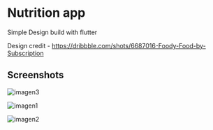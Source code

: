 # Nutrition app

Simple Design build with flutter

Design credit - https://dribbble.com/shots/6687016-Foody-Food-by-Subscription

## Screenshots


![imagen3](https://user-images.githubusercontent.com/64514142/228427464-04eac7e1-04d9-4505-aa99-60a8333cf1ff.jpg)

![imagen1](https://user-images.githubusercontent.com/64514142/228427470-ab0244ac-a14f-4aa8-ae47-4c866193630f.jpg)

![imagen2](https://user-images.githubusercontent.com/64514142/228427475-38578b79-a7b4-44cf-950d-461d7eb86fce.jpg)
